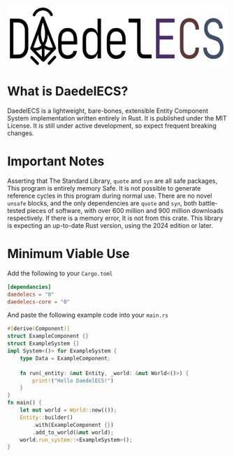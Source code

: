 <!--suppress CheckImageSize -->
<img src="DaedelECS.png" alt="drawing" width="1280px"/>

# What is DaedelECS?

DaedelECS is a lightweight, bare-bones, extensible Entity Component System implementation written entirely in Rust.
It is published under the MIT License.
It is still under active development, so expect frequent breaking changes.

# Important Notes

Asserting that The Standard Library, `quote` and `syn` are all safe packages, This program is entirely memory Safe.
It is not possible to generate reference cycles in this program during normal use.
There are no novel `unsafe` blocks, and the only dependencies are `quote` and `syn`, both battle-tested pieces of
software, with over $600$ million and $900$ million downloads respectively. If there is a memory error, It is not
from this crate. This library is expecting an up-to-date Rust version, using the 2024 edition or later.

# Minimum Viable Use

Add the following to your `Cargo.toml`

```toml
[dependancies]
daedelecs = "0"
daedelecs-core = "0"
```

And paste the following example code into your `main.rs`

```rust
#[derive(Component)]
struct ExampleComponent {}
struct ExampleSystem {}
impl System<()> for ExampleSystem {
    type Data = ExampleComponent;

    fn run(_entity: &mut Entity, _world: &mut World<()>) {
        print!("Hello DaedelECS!")
    }
}
fn main() {
    let mut world = World::new(());
    Entity::builder()
        .with(ExampleComponent {})
        .add_to_world(&mut world);
    world.run_system::<ExampleSystem>();
}
```
